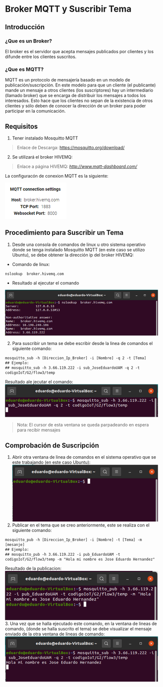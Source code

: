 # Broker MQTT y Suscribir Tema

## Introducción
### ¿Que es un Broker?
El broker es el servidor que acepta mensajes publicados por clientes y los difunde entre los clientes suscritos.
### ¿Que es MQTT?
MQTT es un protocolo de mensajería basado en un modelo de publicación/suscripción. En este modelo para que un cliente (el publicante) mande un mensaje a otros clientes (los suscriptores) hay un intermediario (llamado broker) que se encarga de distribuir los mensajes a todos los interesados. Esto hace que los clientes no sepan de la existencia de otros clientes y sólo deben de conocer la dirección de un broker para poder participar en la comunicación.

## Requisitos
1. Tener instalado Mosquitto MQTT

> Enlace de Descarga: https://mosquitto.org/download/

2. Se utilizará el broker HIVEMQ:

> Enlace a página HIVEMQ: *http://www.mqtt-dashboard.com/*

La configuracón de conexion MQTT es la siguiente:

![](https://github.com/JoseEduardoUAM/ESP32CAM_SICUAMG2/blob/main/Ejercicios/MQTT_Basic/Instrucciones/Broker_MQTT_Tema/Imagenes/configuracion_mqtt_pagina.PNG)

## Procedimiento para Suscribir un Tema
1. Desde una consola de comandos de linux u otro sistema operativo donde se tenga instalado Mosquitto MQTT (en este caso se utilizo Ubuntu), se debe obtener la dirección ip del broker HIVEMQ:

- Comando de linux:
```
nslookup  broker.hivemq.com
```
- Resultado al ejecutar el comando

![](https://github.com/JoseEduardoUAM/ESP32CAM_SICUAMG2/blob/main/Ejercicios/MQTT_Basic/Instrucciones/Broker_MQTT_Tema/Imagenes/obtencion_ip.PNG)

2. Para suscribir un tema se debe escribir desde la linea de comandos el siguiente comando:
```
mosquitto_sub -h [Direccion_Ip_Broker] -i [Nombre] -q 2 -t [Tema]
## Ejemplo:
## mosquitto_sub -h 3.66.119.222 -i sub_JoseEduardoUAM -q 2 -t codigoIoT/G2/flow3/temp
```
Resultado ale jecutar el comando:
![](https://github.com/JoseEduardoUAM/ESP32CAM_SICUAMG2/blob/main/Ejercicios/MQTT_Basic/Instrucciones/Broker_MQTT_Tema/Imagenes/suscribir_tema.PNG)

> Nota: El cursor de esta ventana se queda parpadeando en espera para recibir mensajes

## Comprobación de Suscripción

1. Abrir otra ventana de linea de comandos en el sistema operativo que se este trabajando (en este caso Ubuntu):
![](https://github.com/JoseEduardoUAM/ESP32CAM_SICUAMG2/blob/main/Ejercicios/MQTT_Basic/Instrucciones/Broker_MQTT_Tema/Imagenes/nueva_ventana.PNG)
2. Publicar en el tema que se creo anteriormente, este se realiza con el siguiente comando:
```
mosquitto_pub -h [Direccion_Ip_Broker] -i [Nombre] -t [Tema] -m [mesanje]
## Ejemplo:
## mosquitto_pub -h 3.66.119.222 -i pub_EduardoUAM -t codigoIoT/G2/flow3/temp -m "Hola mi nombre es Jose Eduardo Hernandez"
```
Resultado de la publicacion:
![](https://github.com/JoseEduardoUAM/ESP32CAM_SICUAMG2/blob/main/Ejercicios/MQTT_Basic/Instrucciones/Broker_MQTT_Tema/Imagenes/publicacion.PNG)
3. Una vez que se halla ejecutado este comando, en la ventana de lineas de comando, (donde se halla suscrito el tema) se debe visualizar el mensaje enviado de la otra ventana de lineas de comando:
![](https://github.com/JoseEduardoUAM/ESP32CAM_SICUAMG2/blob/main/Ejercicios/MQTT_Basic/Instrucciones/Broker_MQTT_Tema/Imagenes/recibido.PNG)
